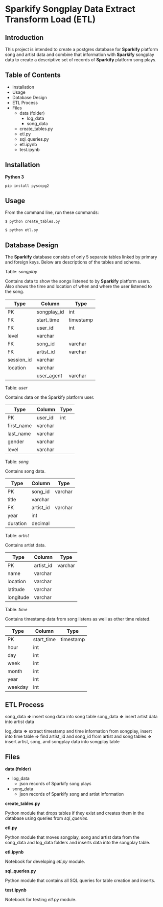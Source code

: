 # Sparkify Songplay Data Extract Transform Load (ETL)

## Introduction

This project is intended to create a postgres database for **Sparkify** platform song and artist data and combine that information with **Sparkify** songplay data to create a descriptive set of records of **Sparkify** platform song plays.

## Table of Contents
+ Installation
+ Usage
+ Database Design
+ ETL Process
+ Files
    + data (folder)
        + log_data
        + song_data
    + create_tables.py
    + etl.py
    + sql_queries.py
    + etl.ipynb
    + test.ipynb

## Installation

**Python 3**

`pip install pyscopg2`

## Usage

From the command line, run these commands:

`$ python create_tables.py`

`$ python etl.py`

## Database Design

The **Sparkify** database consists of only 5 separate tables linked by primary and foreign keys. Below are descriptions of the tables and schema. 

Table: _songplay_

Contains data to show the songs listened to by **Sparkify** platform users. Also shows the time and location of when and where the user listened to the song.

Type | Column | Type
-----|--------|------
PK | songplay_id | int
FK | start_time | timestamp
FK | user_id | int
 | level | varchar
 FK | song_id | varchar
 FK | artist_id | varchar
  | session_id | varchar
   | location | varchar
    | user_agent | varchar

Table: _user_ 

Contains data on the Sparkify platform user.

Type | Column | Type
-----|--------|------
PK | user_id | int
  | first_name | varchar
  | last_name | varchar
  | gender | varchar
  | level | varchar

Table: _song_

Contains song data.

Type | Column | Type
-----|--------|------
PK | song_id | varchar
  | title | varchar
 FK | artist_id | varchar
  | year | int
  | duration | decimal
 
 
Table: _artist_

Contains artist data.

Type | Column | Type
-----|--------|------
PK | artist_id | varchar
  | name | varchar
  | location | varchar
  | latitude | varchar
  | longitude | varchar

Table: _time_

Contains timestamp data from song listens as well as other time related.

Type | Column | Type
-----|--------|------
PK | start_time | timestamp
 | hour | int
 | day | int
 | week | int
 | month | int
 | year | int
 | weekday | int


## ETL Process

song_data **=>** insert song data into song table
song_data **=>** insert artist data into artist data

log_data **=>** extract timestamp and time information from songplay, insert into time table **=>** find artist_id and song_id from artist and song tables **=>** 
insert artist, song, and songplay data into songplay table

## Files

**data (folder)**

+ log_data
    + json records of Sparkify song plays
+ song_data
    + json records of Sparkify song and artist information

**create_tables.py**

Python module that drops tables if they exist and creates them in the database using queries from _sql_queries_.

**etl.py**

Python module that moves songplay, song and artist data from the song_data and log_data folders and inserts data into the songplay table.

**etl.ipynb**

Notebook for developing _etl.py_ module.

**sql_queries.py**

Python module that contains all SQL queries for table creation and inserts.

**test.ipynb**

Notebook for testing _etl.py_ module.
